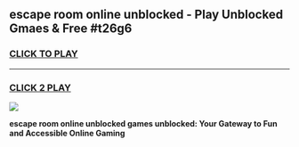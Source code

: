 
## escape room online unblocked - Play Unblocked Gmaes & Free #t26g6
<h3>
<a href="https://news.freeplayer.one?title=escape_room_online_unblocked&ref=27F">CLICK TO PLAY</a></h3>
<hr>

<h3>
<a href="https://news.freeplayer.one?title=escape_room_online_unblocked&ref=27F">CLICK 2 PLAY</a>
  
</h3>

<a href="https://news.freeplayer.one?title=escape_room_online_unblocked&ref=27F/"><img src="https://clearcache.store/games.png"></a>


**escape room online unblocked games unblocked: Your Gateway to Fun and Accessible Online Gaming**
